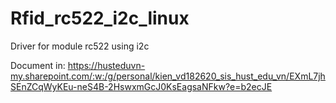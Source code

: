 # Rfid_rc522_i2c_linux
Driver for module rc522 using i2c

Document in: https://husteduvn-my.sharepoint.com/:w:/g/personal/kien_vd182620_sis_hust_edu_vn/EXmL7jhSEnZCqWyKEu-neS4B-2HswxmGcJ0KsEagsaNFkw?e=b2ecJE
